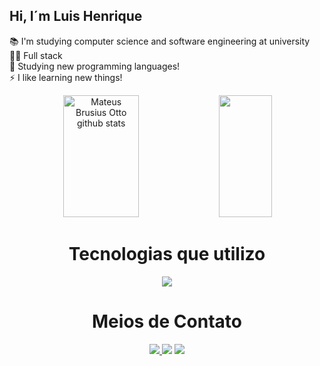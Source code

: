 ## Hi, I´m Luis Henrique
📚 I'm studying computer science and software engineering at university
<br>
👩‍💻 Full stack
<br>
🌱 Studying new programming languages!
<br>
⚡ I like learning new things!

<div align="center">  
  <img width="49%" height="195px" src="https://github-readme-stats.vercel.app/api?username=luishenrique2206&show_icons=true&count_private=true&hide_border=true&title_color=FF4500&icon_color=FF4500&text_color=c9d1d9&bg_color=0d1117" alt="Mateus Brusius Otto github stats" /> 
  <img width="41%" height="195px" src="https://github-readme-stats.vercel.app/api/top-langs/?username=luishenrique2206&layout=compact&hide_border=true&title_color=FF4500&text_color=c9d1d9&bg_color=0d1117" />
</div>

<div align="center"><h1>Tecnologias que utilizo</h1></div>
<div align="center">
    <img src="https://skillicons.dev/icons?i=javascript,html,css,java,mysql" /><br>
</div>



<div align="center"><h1>Meios de Contato</h1></div>

<div align="center"> 
<a href="https://www.instagram.com/im_luish/" target="_blank"><img src="https://img.shields.io/badge/-Instagram-%23E4405F?style=for-the-badge&logo=instagram&logoColor=white"</a>
<a href = "lha.machado16@gmail.com"> <img src="https://img.shields.io/badge/-Gmail-%23333?style=for-the-badge&logo=gmail&logoColor=white" target="_blank"></a>
<a href="https://www.linkedin.com/in/luis-henrique-aimi-machado-4941a134a/" target="_blank"><img src="https://img.shields.io/badge/Linkedin-9146FF?style=for-the-badge&logo=twitch&logoColor=white" target="_blank"></a>
</div>
